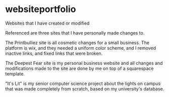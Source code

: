 # websiteportfolio
Websites that I have created or modified

Referenced are three sites that I have personally made changes to. 

The Printbulliez site is all cosmetic changes for a small business. The platform is wix, and they needed a uniform color scheme, and I removed inactive links, and fixed links that were broken.

The Deepest Fear site is my personal business website and all changes and modifications made to the site are done by me on top of a squarespace template.

"It's Lit" is my senior computer science project about the lights on campus that was made completely from scratch, based on my university's database.
